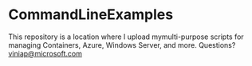 # CommandLineExamples

This repository is a location where I upload mymulti-purpose scripts for managing Containers, Azure, Windows Server, and more.
Questions? viniap@microsoft.com
